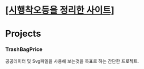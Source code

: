 # [[시행착오등을 정리한 사이트]](https://velog.io/@fgprjs)

# Projects

### TrashBagPrice

공공데이터 및 Svg파일을 사용해 보는것을 목표로 하는 간단한 프로젝트.
